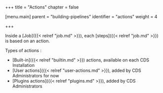+++
title = "Actions"
chapter = false

[menu.main]
parent = "building-pipelines"
identifier = "actions"
weight = 4

+++


Inside a [Job]({{< relref "job.md" >}}), each [steps]({{< relref "job.md" >}}) is based on an action.

Types of actions :

* [Built-in]({{< relref "builtin.md" >}}) actions, available on each CDS Installation
* [User actions]({{< relref "user-actions.md" >}}), added by CDS Administrators for now
* [Plugins actions]({{< relref "plugins.md" >}}), added by CDS Administrators
